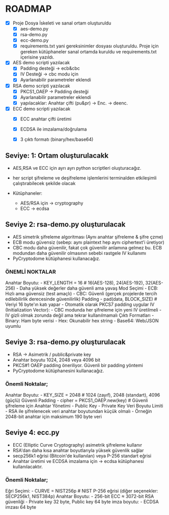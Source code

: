 # ROADMAP

- [x] Proje Dosya İskeleti ve sanal ortam oluşturuldu 
	- [x] aes-demo.py 
	- [x] rsa-demo.py
	- [x] ecc-demo.py
	- [x] requirements.txt yani gereksinimler dosyası oluşturuldu. Proje için gereken kütüphaneler sanal ortamda kuruldu ve requirements.txt içerisine yazıldı.
- [x] AES demo scripti yazılacak 
	- [x] Padding desteği -> ecb&cbc
	- [x] IV Desteği -> cbc modu için
	- [x] Ayarlanabilir parametreler eklendi
- [x] RSA demo scripti yazılacak
	- [x] PKCS1_OAEP -> Padding desteği
	- [x] Ayarlanabilir parametreler eklendi
	- [x] yapılacaklar: Anahtar çifti (pu&pr) -> Enc. -> deenc.
- [x] ECC demo scripti yazılacak 
    - [x] ECC anahtar çifti üretimi
    - [x] ECDSA ile imzalama/doğrulama
    - [x] 3 çıktı formatı (binary/hex/base64)



## Seviye: 1: Ortam oluşturulacakk

- AES,RSA ve ECC için ayrı ayrı python scriptleri oluşturacağız. 
- her script şifreleme ve deşifreleme işlemlerini terminalden etkileşimli çalıştırabilecek şekilde olacak

- Kütüphaneler:
	- AES/RSA için -> cryptography
	- ECC -> ecdsa

## Seviye 2: rsa-demo.py oluşturulacak

- AES simetrik şifreleme algoritması (Aynı anahtar şifreleme & şifre çzme)
- ECB modu güvensiz (sebep: aynı plaintext hep aynı ciphertext'i üretiyor)
- CBC modu daha güvenilir, fakat çok güvenilir anlamına gelmez bu. ECB modundan daha güvenilir olmasının sebebi rastgele IV kullanımı
- PyCryptodome kütüphanesi kullanacağız.


### ÖNEMLİ NOKTALAR

Anahtar Boyutu:
	- KEY_LENGTH = 16  # 16(AES-128), 24(AES-192), 32(AES-256)
		- Daha yüksek değerler daha güvenli ama yavaş
Mod Seçimi
	- ECB: Hızlı ama güvensiz (test amaçlı)
	- CBC: Güvenli (gerçek projelerde tercih edilebilirlik derecesinde güvenilirlik)
Padding
	- pad(data, BLOCK_SIZE)  # Veriyi 16 byte'ın katı yapar
		- Otomatik olarak PKCS7 padding uygular
IV (Initialization Vector):
	- CBC modunda her şifreleme için yeni IV üretilmeli
	- IV gizli olmak zorunda değil ama tekrar kullanılmamalı
Çıktı Formatları
	- Binary: Ham byte verisi
	- Hex: Okunabilir hex string
	- Base64: Web/JSON uyumlu

## Seviye 3: rsa-demo.py oluşturulacak

- RSA -> Asimetrik / public&private key
- Anahtar boyutu 1024, 2048 veya 4096 bit
- PKCS#1 OAEP padding öneriliyor. Güvenli bir padding yöntemi
- PyCryptodome kütüphanesini kullanacağız.

### Önemli Noktalar;

Anahtar Boyutu:
	- KEY_SIZE = 2048  # 1024 (zayıf), 2048 (standart), 4096 (güçlü)
Güvenli Padding
	- cipher = PKCS1_OAEP.new(key)  # Güvenli şifreleme için
Anahtar Yönetimi
	- Public Key
	- Private Key
Veri Boyutu Limiti
	- RSA ile şifrelenecek veri anahtar boyutundan küçük olmalı
		- Örneğin 2048-bit anahtar için maksimum 190 byte veri

## Seviye 4: ecc.py

- ECC (Elliptic Curve Cryptography) asimetrik şifreleme kullanır
- RSA'dan daha kısa anahtar boyutlarıyla yüksek güvenlik sağlar
- secp256k1 eğrisi (Bitcoin'de kullanılan) veya P-256 standart eğrisi
- Anahtar üretimi ve ECDSA imzalama için -> ecdsa kütüphanesi kullanılacaktır.

### Önemli Noktalar;

Eğri Seçimi:
	- CURVE = NIST256p  # NIST P-256 eğrisi (diğer seçenekler: SECP256k1, NIST384p)
Anahtar Boyutu:
	- 256-bit ECC ≈ 3072-bit RSA güvenliği 
	- Private key 32 byte, Public key 64 byte
imza boyutu: 
	- ECDSA imzası 64 byte






